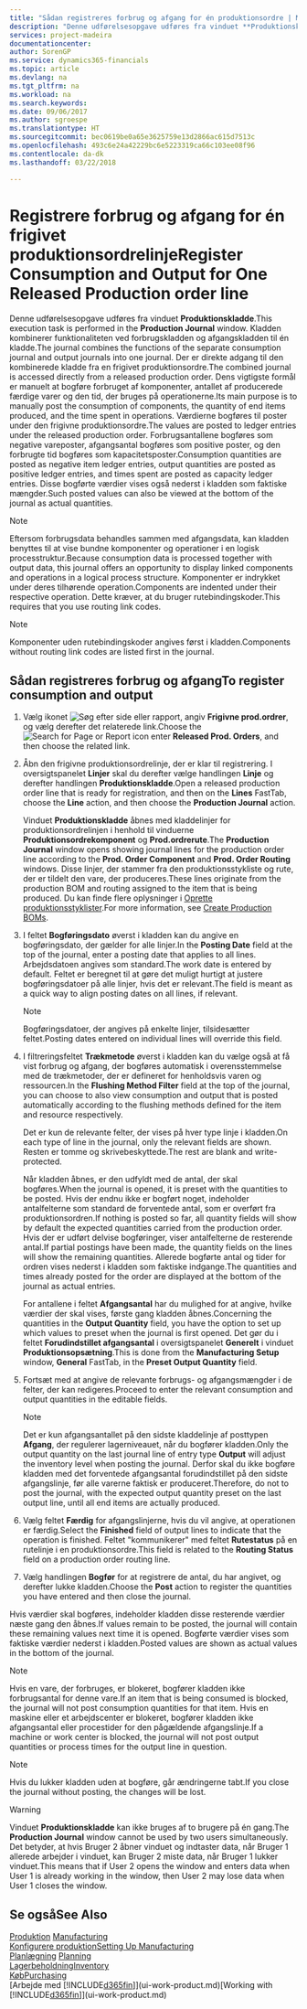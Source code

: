 ```yaml
---
title: "Sådan registreres forbrug og afgang for én produktionsordre | Microsoft Docs"
description: "Denne udførelsesopgave udføres fra vinduet **Produktionskladde**. Kladden kombinerer funktionaliteten ved forbrugskladden og afgangskladden til én kladde. Der er direkte adgang til den kombinerede kladde fra en frigivet produktionsordre. Dens vigtigste formål er manuelt at bogføre forbruget af komponenter, antallet af producerede færdige varer og den tid, der bruges på operationerne."
services: project-madeira
documentationcenter: 
author: SorenGP
ms.service: dynamics365-financials
ms.topic: article
ms.devlang: na
ms.tgt_pltfrm: na
ms.workload: na
ms.search.keywords: 
ms.date: 09/06/2017
ms.author: sgroespe
ms.translationtype: HT
ms.sourcegitcommit: bec0619be0a65e3625759e13d2866ac615d7513c
ms.openlocfilehash: 493c6e24a42229bc6e5223319ca66c103ee08f96
ms.contentlocale: da-dk
ms.lasthandoff: 03/22/2018

---
```

# <a name="register-consumption-and-output-for-one-released-production-order-line"></a><span data-ttu-id="9f26f-106">Registrere forbrug og afgang for én frigivet produktionsordrelinje</span><span class="sxs-lookup"><span data-stu-id="9f26f-106">Register Consumption and Output for One Released Production order line</span></span>
<span data-ttu-id="9f26f-107">Denne udførelsesopgave udføres fra vinduet **Produktionskladde**.</span><span class="sxs-lookup"><span data-stu-id="9f26f-107">This execution task is performed in the **Production Journal** window.</span></span> <span data-ttu-id="9f26f-108">Kladden kombinerer funktionaliteten ved forbrugskladden og afgangskladden til én kladde.</span><span class="sxs-lookup"><span data-stu-id="9f26f-108">The journal combines the functions of the separate consumption journal and output journals into one journal.</span></span> <span data-ttu-id="9f26f-109">Der er direkte adgang til den kombinerede kladde fra en frigivet produktionsordre.</span><span class="sxs-lookup"><span data-stu-id="9f26f-109">The combined journal is accessed directly from a released production order.</span></span> <span data-ttu-id="9f26f-110">Dens vigtigste formål er manuelt at bogføre forbruget af komponenter, antallet af producerede færdige varer og den tid, der bruges på operationerne.</span><span class="sxs-lookup"><span data-stu-id="9f26f-110">Its main purpose is to manually post the consumption of components, the quantity of end items produced, and the time spent in operations.</span></span> <span data-ttu-id="9f26f-111">Værdierne bogføres til poster under den frigivne produktionsordre.</span><span class="sxs-lookup"><span data-stu-id="9f26f-111">The values are posted to ledger entries under the released production order.</span></span> <span data-ttu-id="9f26f-112">Forbrugsantallene bogføres som negative vareposter, afgangsantal bogføres som positive poster, og den forbrugte tid bogføres som kapacitetsposter.</span><span class="sxs-lookup"><span data-stu-id="9f26f-112">Consumption quantities are posted as negative item ledger entries, output quantities are posted as positive ledger entries, and times spent are posted as capacity ledger entries.</span></span> <span data-ttu-id="9f26f-113">Disse bogførte værdier vises også nederst i kladden som faktiske mængder.</span><span class="sxs-lookup"><span data-stu-id="9f26f-113">Such posted values can also be viewed at the bottom of the journal as actual quantities.</span></span>  

> [!NOTE]  
>  <span data-ttu-id="9f26f-114">Eftersom forbrugsdata behandles sammen med afgangsdata, kan kladden benyttes til at vise bundne komponenter og operationer i en logisk processtruktur.</span><span class="sxs-lookup"><span data-stu-id="9f26f-114">Because consumption data is processed together with output data, this journal offers an opportunity to display linked components and operations in a logical process structure.</span></span> <span data-ttu-id="9f26f-115">Komponenter er indrykket under deres tilhørende operation.</span><span class="sxs-lookup"><span data-stu-id="9f26f-115">Components are indented under their respective operation.</span></span> <span data-ttu-id="9f26f-116">Dette kræver, at du bruger rutebindingskoder.</span><span class="sxs-lookup"><span data-stu-id="9f26f-116">This requires that you use routing link codes.</span></span>  

> [!NOTE]  
>  <span data-ttu-id="9f26f-117">Komponenter uden rutebindingskoder angives først i kladden.</span><span class="sxs-lookup"><span data-stu-id="9f26f-117">Components without routing link codes are listed first in the journal.</span></span>  

## <a name="to-register-consumption-and-output"></a><span data-ttu-id="9f26f-118">Sådan registreres forbrug og afgang</span><span class="sxs-lookup"><span data-stu-id="9f26f-118">To register consumption and output</span></span>  
1.  <span data-ttu-id="9f26f-119">Vælg ikonet ![Søg efter side eller rapport](media/ui-search/search_small.png "Ikonet Søg efter side eller rapport"), angiv **Frigivne prod.ordrer**, og vælg derefter det relaterede link.</span><span class="sxs-lookup"><span data-stu-id="9f26f-119">Choose the ![Search for Page or Report](media/ui-search/search_small.png "Search for Page or Report icon") icon enter **Released Prod. Orders**, and then choose the related link.</span></span>  
2.  <span data-ttu-id="9f26f-120">Åbn den frigivne produktionsordrelinje, der er klar til registrering. I oversigtspanelet **Linjer** skal du derefter vælge handlingen **Linje** og derefter handlingen **Produktionskladde**.</span><span class="sxs-lookup"><span data-stu-id="9f26f-120">Open a released production order line that is ready for registration, and then on the **Lines** FastTab, choose the **Line** action, and then choose the **Production Journal** action.</span></span>  

    <span data-ttu-id="9f26f-121">Vinduet **Produktionskladde** åbnes med kladdelinjer for produktionsordrelinjen i henhold til vinduerne **Produktionsordrekomponent** og **Prod.ordrerute**.</span><span class="sxs-lookup"><span data-stu-id="9f26f-121">The **Production Journal** window opens showing journal lines for the production order line according to the **Prod. Order Component** and **Prod. Order Routing** windows.</span></span> <span data-ttu-id="9f26f-122">Disse linjer, der stammer fra den produktionsstykliste og rute, der er tildelt den vare, der produceres.</span><span class="sxs-lookup"><span data-stu-id="9f26f-122">These lines originate from the production BOM and routing assigned to the item that is being produced.</span></span> <span data-ttu-id="9f26f-123">Du kan finde flere oplysninger i [Oprette produktionsstyklister](production-how-to-create-routings.md).</span><span class="sxs-lookup"><span data-stu-id="9f26f-123">For more information, see [Create Production BOMs](production-how-to-create-routings.md).</span></span>  

3.  <span data-ttu-id="9f26f-124">I feltet **Bogføringsdato** øverst i kladden kan du angive en bogføringsdato, der gælder for alle linjer.</span><span class="sxs-lookup"><span data-stu-id="9f26f-124">In the **Posting Date** field at the top of the journal, enter a posting date that applies to all lines.</span></span> <span data-ttu-id="9f26f-125">Arbejdsdatoen angives som standard.</span><span class="sxs-lookup"><span data-stu-id="9f26f-125">The work date is entered by default.</span></span> <span data-ttu-id="9f26f-126">Feltet er beregnet til at gøre det muligt hurtigt at justere bogføringsdatoer på alle linjer, hvis det er relevant.</span><span class="sxs-lookup"><span data-stu-id="9f26f-126">The field is meant as a quick way to align posting dates on all lines, if relevant.</span></span>  

    > [!NOTE]  
    >  <span data-ttu-id="9f26f-127">Bogføringsdatoer, der angives på enkelte linjer, tilsidesætter feltet.</span><span class="sxs-lookup"><span data-stu-id="9f26f-127">Posting dates entered on individual lines will override this field.</span></span>  

4.  <span data-ttu-id="9f26f-128">I filtreringsfeltet **Trækmetode** øverst i kladden kan du vælge også at få vist forbrug og afgang, der bogføres automatisk i overensstemmelse med de trækmetoder, der er defineret for henholdsvis varen og ressourcen.</span><span class="sxs-lookup"><span data-stu-id="9f26f-128">In the **Flushing Method Filter** field at the top of the journal, you can choose to also view consumption and output that is posted automatically according to the flushing methods defined for the item and resource respectively.</span></span>  

    <span data-ttu-id="9f26f-129">Det er kun de relevante felter, der vises på hver type linje i kladden.</span><span class="sxs-lookup"><span data-stu-id="9f26f-129">On each type of line in the journal, only the relevant fields are shown.</span></span> <span data-ttu-id="9f26f-130">Resten er tomme og skrivebeskyttede.</span><span class="sxs-lookup"><span data-stu-id="9f26f-130">The rest are blank and write-protected.</span></span>  

    <span data-ttu-id="9f26f-131">Når kladden åbnes, er den udfyldt med de antal, der skal bogføres.</span><span class="sxs-lookup"><span data-stu-id="9f26f-131">When the journal is opened, it is preset with the quantities to be posted.</span></span> <span data-ttu-id="9f26f-132">Hvis der endnu ikke er bogført noget, indeholder antalfelterne som standard de forventede antal, som er overført fra produktionsordren.</span><span class="sxs-lookup"><span data-stu-id="9f26f-132">If nothing is posted so far, all quantity fields will show by default the expected quantities carried from the production order.</span></span> <span data-ttu-id="9f26f-133">Hvis der er udført delvise bogføringer, viser antalfelterne de resterende antal.</span><span class="sxs-lookup"><span data-stu-id="9f26f-133">If partial postings have been made, the quantity fields on the lines will show the remaining quantities.</span></span> <span data-ttu-id="9f26f-134">Allerede bogførte antal og tider for ordren vises nederst i kladden som faktiske indgange.</span><span class="sxs-lookup"><span data-stu-id="9f26f-134">The quantities and times already posted for the order are displayed at the bottom of the journal as actual entries.</span></span>  

    <span data-ttu-id="9f26f-135">For antallene i feltet **Afgangsantal** har du mulighed for at angive, hvilke værdier der skal vises, første gang kladden åbnes.</span><span class="sxs-lookup"><span data-stu-id="9f26f-135">Concerning the quantities in the **Output Quantity** field, you have the option to set up which values to preset when the journal is first opened.</span></span> <span data-ttu-id="9f26f-136">Det gør du i feltet **Forudindstillet afgangsantal** i oversigtspanelet **Generelt** i vinduet **Produktionsopsætning**.</span><span class="sxs-lookup"><span data-stu-id="9f26f-136">This is done from the **Manufacturing Setup** window, **General** FastTab, in the **Preset Output Quantity** field.</span></span> 

5.  <span data-ttu-id="9f26f-137">Fortsæt med at angive de relevante forbrugs- og afgangsmængder i de felter, der kan redigeres.</span><span class="sxs-lookup"><span data-stu-id="9f26f-137">Proceed to enter the relevant consumption and output quantities in the editable fields.</span></span>  

    > [!NOTE]  
    >  <span data-ttu-id="9f26f-138">Det er kun afgangsantallet på den sidste kladdelinje af posttypen **Afgang**, der regulerer lagerniveauet, når du bogfører kladden.</span><span class="sxs-lookup"><span data-stu-id="9f26f-138">Only the output quantity on the last journal line of entry type **Output** will adjust the inventory level when posting the journal.</span></span> <span data-ttu-id="9f26f-139">Derfor skal du ikke bogføre kladden med det forventede afgangsantal forudindstillet på den sidste afgangslinje, før alle varerne faktisk er produceret.</span><span class="sxs-lookup"><span data-stu-id="9f26f-139">Therefore, do not to post the journal, with the expected output quantity preset on the last output line, until all end items are actually produced.</span></span>  

6.  <span data-ttu-id="9f26f-140">Vælg feltet **Færdig** for afgangslinjerne, hvis du vil angive, at operationen er færdig.</span><span class="sxs-lookup"><span data-stu-id="9f26f-140">Select the **Finished** field of output lines to indicate that the operation is finished.</span></span> <span data-ttu-id="9f26f-141">Feltet "kommunikerer" med feltet **Rutestatus** på en rutelinje i en produktionsordre.</span><span class="sxs-lookup"><span data-stu-id="9f26f-141">This field is related to the **Routing Status** field on a production order routing line.</span></span>  
7.  <span data-ttu-id="9f26f-142">Vælg handlingen **Bogfør** for at registrere de antal, du har angivet, og derefter lukke kladden.</span><span class="sxs-lookup"><span data-stu-id="9f26f-142">Choose the **Post** action to register the quantities you have entered and then close the journal.</span></span>  

<span data-ttu-id="9f26f-143">Hvis værdier skal bogføres, indeholder kladden disse resterende værdier næste gang den åbnes.</span><span class="sxs-lookup"><span data-stu-id="9f26f-143">If values remain to be posted, the journal will contain these remaining values next time it is opened.</span></span> <span data-ttu-id="9f26f-144">Bogførte værdier vises som faktiske værdier nederst i kladden.</span><span class="sxs-lookup"><span data-stu-id="9f26f-144">Posted values are shown as actual values in the bottom of the journal.</span></span>  

> [!NOTE]  
>  <span data-ttu-id="9f26f-145"> Hvis en vare, der forbruges, er blokeret, bogfører kladden ikke forbrugsantal for denne vare.</span><span class="sxs-lookup"><span data-stu-id="9f26f-145">If an item that is being consumed is blocked, the journal will not post consumption quantities for that item.</span></span> <span data-ttu-id="9f26f-146">Hvis en maskine eller et arbejdscenter er blokeret, bogfører kladden ikke afgangsantal eller procestider for den pågældende afgangslinje.</span><span class="sxs-lookup"><span data-stu-id="9f26f-146">If a machine or work center is blocked, the journal will not post output quantities or process times for the output line in question.</span></span>  

> [!NOTE]  
>  <span data-ttu-id="9f26f-147">Hvis du lukker kladden uden at bogføre, går ændringerne tabt.</span><span class="sxs-lookup"><span data-stu-id="9f26f-147">If you close the journal without posting, the changes will be lost.</span></span>  

> [!WARNING]  
>  <span data-ttu-id="9f26f-148">Vinduet **Produktionskladde** kan ikke bruges af to brugere på én gang.</span><span class="sxs-lookup"><span data-stu-id="9f26f-148">The **Production Journal** window cannot be used by two users simultaneously.</span></span> <span data-ttu-id="9f26f-149">Det betyder, at hvis Bruger 2 åbner vinduet og indtaster data, når Bruger 1 allerede arbejder i vinduet, kan Bruger 2 miste data, når Bruger 1 lukker vinduet.</span><span class="sxs-lookup"><span data-stu-id="9f26f-149">This means that if User 2 opens the window and enters data when User 1 is already working in the window, then User 2 may lose data when User 1 closes the window.</span></span>  

## <a name="see-also"></a><span data-ttu-id="9f26f-150">Se også</span><span class="sxs-lookup"><span data-stu-id="9f26f-150">See Also</span></span>  
<span data-ttu-id="9f26f-151">[Produktion](production-manage-manufacturing.md)  </span><span class="sxs-lookup"><span data-stu-id="9f26f-151">[Manufacturing](production-manage-manufacturing.md)  </span></span>  
[<span data-ttu-id="9f26f-152">Konfigurere produktion</span><span class="sxs-lookup"><span data-stu-id="9f26f-152">Setting Up Manufacturing</span></span>](production-configure-production-processes.md)  
<span data-ttu-id="9f26f-153">[Planlægning](production-planning.md)    </span><span class="sxs-lookup"><span data-stu-id="9f26f-153">[Planning](production-planning.md)    </span></span>  
[<span data-ttu-id="9f26f-154">Lagerbeholdning</span><span class="sxs-lookup"><span data-stu-id="9f26f-154">Inventory</span></span>](inventory-manage-inventory.md)  
[<span data-ttu-id="9f26f-155">Køb</span><span class="sxs-lookup"><span data-stu-id="9f26f-155">Purchasing</span></span>](purchasing-manage-purchasing.md)  
<span data-ttu-id="9f26f-156">[Arbejde med [!INCLUDE[d365fin](includes/d365fin_md.md)]](ui-work-product.md)</span><span class="sxs-lookup"><span data-stu-id="9f26f-156">[Working with [!INCLUDE[d365fin](includes/d365fin_md.md)]](ui-work-product.md)</span></span>

